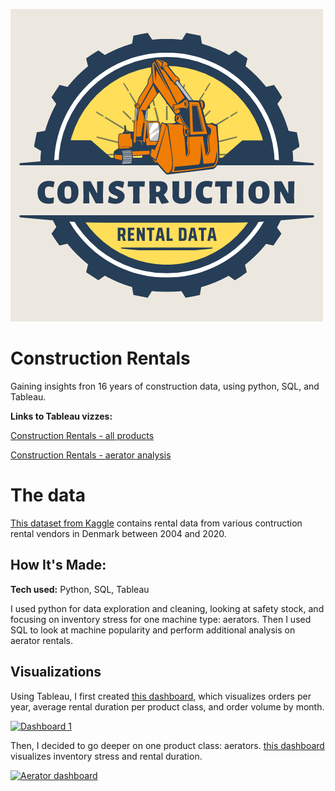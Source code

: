 ![](construction.png)

# Construction Rentals
Gaining insights fron 16 years of construction data, using python, SQL, and Tableau.

**Links to Tableau vizzes:** 

[Construction Rentals - all products](https://public.tableau.com/views/ConstructionRentals/Dashboard1?:language=en-US&:display_count=n&:origin=viz_share_link)

[Construction Rentals - aerator analysis](https://public.tableau.com/views/Aeratorrentalsradial/Aeratordashboard?:language=en-US&publish=yes&:display_count=n&:origin=viz_share_link)

# The data
[This dataset from Kaggle](https://www.kaggle.com/datasets/andersra/sales-data-from-a-rental-company) contains rental data from various contruction rental vendors in Denmark between 2004 and 2020.

## How It's Made:

**Tech used:** Python, SQL, Tableau

I used python for data exploration and cleaning, looking at safety stock, and focusing on inventory stress for one machine type: aerators. 
Then I used SQL to look at machine popularity and perform additional analysis on aerator rentals.

## Visualizations

Using Tableau, I first created [this dashboard](https://public.tableau.com/app/profile/alex.herron/viz/ConstructionRentals/Dashboard1), 
which visualizes orders per year, average rental duration per product class, and order volume by month.

<div class='tableauPlaceholder' id='viz1699996264247' style='position: relative'><noscript><a href='#'><img alt='Dashboard 1 ' src='https:&#47;&#47;public.tableau.com&#47;static&#47;images&#47;Co&#47;ConstructionRentals&#47;Dashboard1&#47;1_rss.png' style='border: none' /></a></noscript><object class='tableauViz'  style='display:none;'><param name='host_url' value='https%3A%2F%2Fpublic.tableau.com%2F' /> <param name='embed_code_version' value='3' /> <param name='site_root' value='' /><param name='name' value='ConstructionRentals&#47;Dashboard1' /><param name='tabs' value='no' /><param name='toolbar' value='yes' /><param name='static_image' value='https:&#47;&#47;public.tableau.com&#47;static&#47;images&#47;Co&#47;ConstructionRentals&#47;Dashboard1&#47;1.png' /> <param name='animate_transition' value='yes' /><param name='display_static_image' value='yes' /><param name='display_spinner' value='yes' /><param name='display_overlay' value='yes' /><param name='display_count' value='yes' /><param name='language' value='en-US' /></object></div>                

Then, I decided to go deeper on one product class: aerators. [this dashboard](https://public.tableau.com/app/profile/alex.herron/viz/Aeratorrentalsradial/Aeratordashboard?publish=yes) 
visualizes inventory stress and rental duration.

<div class='tableauPlaceholder' id='viz1699996649936' style='position: relative'><noscript><a href='#'><img alt='Aerator dashboard ' src='https:&#47;&#47;public.tableau.com&#47;static&#47;images&#47;Ae&#47;Aeratorrentalsradial&#47;Aeratordashboard&#47;1_rss.png' style='border: none' /></a></noscript><object class='tableauViz'  style='display:none;'><param name='host_url' value='https%3A%2F%2Fpublic.tableau.com%2F' /> <param name='embed_code_version' value='3' /> <param name='site_root' value='' /><param name='name' value='Aeratorrentalsradial&#47;Aeratordashboard' /><param name='tabs' value='no' /><param name='toolbar' value='yes' /><param name='static_image' value='https:&#47;&#47;public.tableau.com&#47;static&#47;images&#47;Ae&#47;Aeratorrentalsradial&#47;Aeratordashboard&#47;1.png' /> <param name='animate_transition' value='yes' /><param name='display_static_image' value='yes' /><param name='display_spinner' value='yes' /><param name='display_overlay' value='yes' /><param name='display_count' value='yes' /><param name='language' value='en-US' /><param name='filter' value='publish=yes' /></object></div>             
